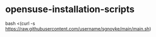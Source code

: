 # opensuse-installation-scripts

bash <(curl -s https://raw.githubusercontent.com/username/sgnoyke/main/main.sh)